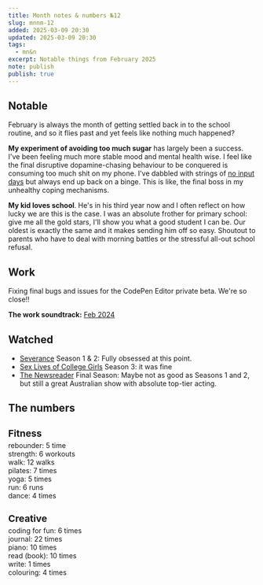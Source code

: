 ```yaml
---
title: Month notes & numbers №12
slug: mnnm-12
added: 2025-03-09 20:30
updated: 2025-03-09 20:30
tags:
  - mn&n
excerpt: Notable things from February 2025
note: publish
publish: true
---
```


## Notable

February is always the month of getting settled back in to the school routine, and so it flies past and yet feels like nothing much happened? 

**My experiment of avoiding too much sugar** has largely been a success. I've been feeling much more stable mood and mental health wise. I feel like the final disruptive dopamine-chasing behaviour to be conquered is consuming too much shit on my phone. I've dabbled with strings of [no input days](/no-inputs-day/) but always end up back on a binge. This is like, the final boss in my unhealthy coping mechanisms.

**My kid loves school**. He's in his third year now and I often reflect on how lucky we are this is the case. I was an absolute frother for primary school: give me all the gold stars, I'll show you what a good student I can be. Our oldest is exactly the same and it makes sending him off so easy. Shoutout to parents who have to deal with morning battles or the stressful all-out school refusal. 

## Work

Fixing final bugs and issues for the CodePen Editor private beta. We're so close!!

**The work soundtrack:** [Feb 2024](https://open.spotify.com/playlist/4cyc9ZJbvXsMFZiGjO8lrL?si=75a42161d2fc4b2c)

## Watched

- [Severance](https://www.imdb.com/title/tt11280740/) Season 1 & 2: Fully obsessed at this point. 
- [Sex Lives of College Girls](https://www.imdb.com/title/tt11212276/) Season 3: it was fine
- [The Newsreader](https://www.imdb.com/title/tt13925142/) Final Season: Maybe not as good as Seasons 1 and 2, but still a great Australian show with absolute top-tier acting.



## The numbers

<h3 style="margin-bottom: 0.2rem; font-size: 1.2rem;">Fitness</h3>
<ul style="list-style: none; margin: 0; padding: 0;">
  <li>rebounder: 5 time</li>
  <li>strength: 6 workouts</li>
  <li>walk: 12 walks</li>
  <li>pilates: 7 times</li>
  <li>yoga: 5 times</li>
  <li>run: 6 runs</li>
  <li>dance: 4 times</li>
</ul>

<h3 style="margin-bottom: 0.2rem; font-size: 1.2rem;">Creative</h3>
<ul style="list-style: none; margin: 0; padding: 0;">
<li>coding for fun: 6 times</li>
<li>journal: 22 times</li>
<li>piano: 10 times</li>
<li>read (book): 10 times</li>
<li>write: 1 times</li>
<li>colouring: 4 times</li>
</ul>
